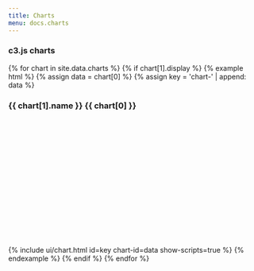 ```yaml
---
title: Charts
menu: docs.charts
---
```


### c3.js charts 

{% for chart in site.data.charts %}
{% if chart[1].display %}
{% example html %}
{% assign data = chart[0] %}
{% assign key = 'chart-' | append: data %}
	<div class="card">
		<div class="card-header">
			<h3 class="card-title">{{ chart[1].name }} {{ chart[0] }}</h3>
		</div>
		<div class="card-body">
			<div id="{{ key }}" style="height: 16rem"></div>
		</div>
	</div>
	{% include ui/chart.html id=key chart-id=data show-scripts=true %}
{% endexample %}
{% endif %}
{% endfor %}
